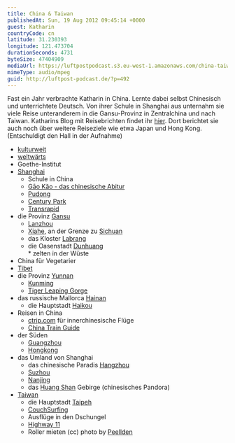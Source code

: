 ```yaml
---
title: China & Taiwan
publishedAt: Sun, 19 Aug 2012 09:45:14 +0000
guest: Katharin
countryCode: cn
latitude: 31.230393
longitude: 121.473704
durationSeconds: 4731
byteSize: 47404909
mediaUrl: https://luftpostpodcast.s3.eu-west-1.amazonaws.com/china-taiwan.mp3
mimeType: audio/mpeg
guid: http://luftpost-podcast.de/?p=492
---
```


Fast ein Jahr verbrachte Katharin in China. Lernte dabei selbst Chinesisch und unterrichtete Deutsch. Von ihrer Schule in Shanghai aus unternahm sie viele Reise unteranderem in die Gansu-Provinz in Zentralchina und nach Taiwan. Katharins Blog mit Reisebrichten findet ihr [hier](https://towardssomewhere.wordpress.com). Dort berichtet sie auch noch über weitere Reiseziele wie etwa Japan und Hong Kong.(Entschuldigt den Hall in der Aufnahme)
* [kulturweit](http://www.kulturweit.de/)
* [weltwärts](http://www.weltwaerts.de/)
* Goethe-Institut
* [Shanghai](http://de.wikipedia.org/wiki/Shanghai)  
   * Schule in China  
   * [Gāo Kǎo - das chinesische Abitur](http://de.wikipedia.org/wiki/G%C4%81o%5FK%C7%8Eo)  
   * [Pudong](http://de.wikipedia.org/wiki/Pudong)  
   * [Century Park](http://en.wikipedia.org/wiki/Century%5FPark%5F%28Shanghai%29)  
   * [Transrapid](http://de.wikipedia.org/wiki/Transrapid%5FShanghai)
* die Provinz [Gansu](http://de.wikipedia.org/wiki/Gansu)  
   * [Lanzhou](http://de.wikipedia.org/wiki/Lanzhou)  
   * [Xiahe](http://de.wikipedia.org/wiki/Xiahe), an der Grenze zu [Sichuan](http://de.wikipedia.org/wiki/Sichuan)  
   * das Kloster [Labrang](http://de.wikipedia.org/wiki/Labrang-Kloster)  
   * die Oasenstadt [Dunhuang](http://de.wikipedia.org/wiki/Dunhuang)  
         * zelten in der Wüste
* China für Vegetarier
* [Tibet](http://de.wikipedia.org/wiki/Tibet)
* die Provinz [Yunnan](http://de.wikipedia.org/wiki/Yunnan)  
   * [Kunming](http://de.wikipedia.org/wiki/Kunming)  
   * [Tiger Leaping Gorge](http://en.wikipedia.org/wiki/Tiger%5FLeaping%5FGorge)
* das russische Mallorca [Hainan](http://de.wikipedia.org/wiki/Hainan)  
   * die Hauptstadt [Haikou](http://de.wikipedia.org/wiki/Haikou)
* Reisen in China  
   * [ctrip.com](http://www.ctrip.com/) für innerchinesische Flüge  
   * [China Train Guide](http://chinatrainguide.com/)
* der Süden  
   * [Guangzhou](http://de.wikipedia.org/wiki/Guangzhou)  
   * [Hongkong](http://de.wikipedia.org/wiki/Hong%5FKong)
* das Umland von Shanghai  
   * das chinesische Paradis [Hangzhou](http://de.wikipedia.org/wiki/Hangzhou)  
   * [Suzhou](http://de.wikipedia.org/wiki/Suzhou%5F%28Jiangsu%29)  
   * [Nanjing](http://de.wikipedia.org/wiki/Nanjing)  
   * das [Huang Shan](http://de.wikipedia.org/wiki/Huang%5FShan) Gebirge (chinesisches Pandora)
* [Taiwan](http://de.wikipedia.org/wiki/Taiwan%5F%28Provinz%29)  
   * die Hauptstadt [Taipeh](http://de.wikipedia.org/wiki/Taipei)  
   * [CouchSurfing](https://www.couchsurfing.org/)  
   * Ausflüge in den Dschungel  
   * [Highway 11](http://blog.rti.org.tw/english/2009/10/28/beautiful-route-11/)  
   * Roller mieten
(cc) photo by [Peellden](http://de.wikipedia.org/w/index.php?title=Datei:Taipei%5F101%5Ffrom%5Fafar.jpg&filetimestamp=20070210143721)
